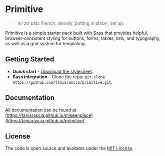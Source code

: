 # Primitive
> *mi zɑ̃ ˈplas* French, literally 'putting in place', set up.

Primitive is a simple starter pack built with Sass that provides helpful, browser-consistent styling for buttons, forms, tables, lists, and typography, as well as a grid system for templating.

## Getting Started

* **Quick start** - [Download the stylesheet](https://raw.githubusercontent.com/taniarascia/primitive/gh-pages/dist/css/main.css).
* **Sass integration** - Clone the repo: `git clone https://github.com/taniarascia/primitive.git`.

## Documentation

All documentation can be found at [https://taniarascia.github.io/miseenplace](https://taniarascia.github.io/primitive).

## License

The code is open source and available under the [MIT License](LICENSE.md).
